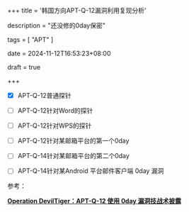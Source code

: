 +++
title = '韩国方向APT-Q-12漏洞利用复现分析'

description = "还没修的0day保密"

tags = [ "APT" ]

date = 2024-11-12T16:53:23+08:00

draft = true

+++

- [x] APT-Q-12普通探针
- [ ] APT-Q-12针对Word的探针

- [ ] APT-Q-12针对WPS的探针

- [ ] APT-Q-12针对某邮箱平台的第一个0day
- [ ] APT-Q-14针对某邮箱平台的第二个0day
- [ ] APT-Q-14针对某Android 平台邮件客户端 0day 漏洞



参考：

[**Operation DevilTiger：APT-Q-12 使用 0day 漏洞技战术披露**](https://ti.qianxin.com/blog/articles/operation-deviltiger-0day-vulnerability-techniques-and-tactics-used-by-apt-q-12-disclosed-cn/)
